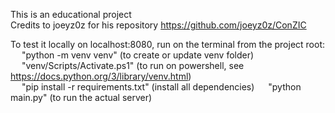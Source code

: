This is an educational project  
Credits to joeyz0z for his repository https://github.com/joeyz0z/ConZIC  
  
To test it locally on localhost:8080, run on the terminal from the project root:  
&emsp; "python -m venv venv" (to create or update venv folder)  
&emsp; "venv/Scripts/Activate.ps1" (to run on powershell, see https://docs.python.org/3/library/venv.html)  
&emsp; "pip install -r requirements.txt" (install all dependencies)
&emsp; "python main.py" (to run the actual server)
